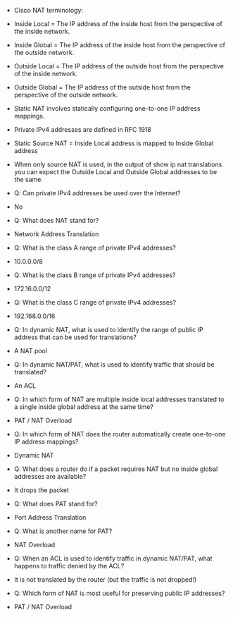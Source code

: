 - Cisco NAT terminology:
- Inside Local = The IP address of the inside host from the perspective of the inside network.
- Inside Global = The IP address of the inside host from the perspective of the outside network.
- Outside Local = The IP address of the outside host from the perspective of the inside network.
- Outside Global = The IP address of the outside host from the perspective of the outside network.

- Static NAT involves statically configuring one-to-one IP address mappings.
- Private IPv4 addresses are defined in RFC 1918
- Static Source NAT = Inside Local address is mapped to Inside Global address
- When only source NAT is used, in the output of show ip nat translations you can expect the Outside Local and Outside Global addresses to be the same.

- Q: Can private IPv4 addresses be used over the Internet?
- No
- Q: What does NAT stand for?
- Network Address Translation 
- Q: What is the class A range of private IPv4 addresses?
- 10.0.0.0/8
- Q: What is the class B range of private IPv4 addresses?
- 172.16.0.0/12
- Q: What is the class C range of private IPv4 addresses?
- 192.168.0.0/16
- Q: In dynamic NAT, what is used to identify the range of public IP address that can be used for translations?
- A NAT pool 
- Q: In dynamic NAT/PAT, what is used to identify traffic that should be translated?
- An ACL 
- Q: In which form of NAT are multiple inside local addresses translated to a single inside global address at the same time?
- PAT  /  NAT Overload
- Q: In which form of NAT does the router automatically create one-to-one IP address mappings?
- Dynamic NAT
- Q: What does a router do if a packet requires NAT but no inside global addresses are available?
- It drops the packet
- Q: What does PAT stand for?
- Port Address Translation
- Q: What is another name for PAT?
- NAT Overload
- Q: When an ACL is used to identify traffic in dynamic NAT/PAT, what happens to traffic denied by the ACL?
- It is not translated by the router (but the traffic is not dropped!)
- Q: Which form of NAT is most useful for preserving public IP addresses?
- PAT / NAT Overload
